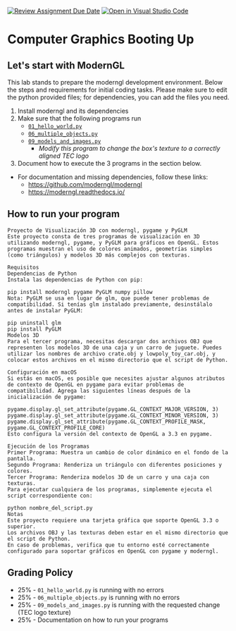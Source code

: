 [![Review Assignment Due Date](https://classroom.github.com/assets/deadline-readme-button-22041afd0340ce965d47ae6ef1cefeee28c7c493a6346c4f15d667ab976d596c.svg)](https://classroom.github.com/a/swKMSSMl)
[![Open in Visual Studio Code](https://classroom.github.com/assets/open-in-vscode-2e0aaae1b6195c2367325f4f02e2d04e9abb55f0b24a779b69b11b9e10269abc.svg)](https://classroom.github.com/online_ide?assignment_repo_id=16850903&assignment_repo_type=AssignmentRepo)
# Computer Graphics Booting Up

## Let's start with ModernGL

This lab stands to prepare the moderngl development environment. Below the steps and requirements for initial coding tasks. Please make sure to edit the python provided files; for dependencies, you can add the files you need.

1. Install moderngl and its dependencies
2. Make sure that the following programs run
    - [`01_hello_world.py`](./01_hello_world.py)
    - [`06_multiple_objects.py`](./06_multiple_objects.py)
    - [`09_models_and_images.py`](./09_models_and_images.py)
        - _Modify this program to change the box's texture to a correctly aligned TEC logo_
3. Document how to execute the 3 programs in the section below.

* For documentation and missing dependencies, follow these links:
    - https://github.com/moderngl/moderngl
    - https://moderngl.readthedocs.io/

## How to run your program

```
Proyecto de Visualización 3D con moderngl, pygame y PyGLM
Este proyecto consta de tres programas de visualización en 3D utilizando moderngl, pygame, y PyGLM para gráficos en OpenGL. Estos programas muestran el uso de colores animados, geometrías simples (como triángulos) y modelos 3D más complejos con texturas.

Requisitos
Dependencias de Python
Instala las dependencias de Python con pip:

pip install moderngl pygame PyGLM numpy pillow
Nota: PyGLM se usa en lugar de glm, que puede tener problemas de compatibilidad. Si tenías glm instalado previamente, desinstálalo antes de instalar PyGLM:

pip uninstall glm
pip install PyGLM
Modelos 3D
Para el tercer programa, necesitas descargar dos archivos OBJ que representen los modelos 3D de una caja y un carro de juguete. Puedes utilizar los nombres de archivo crate.obj y lowpoly_toy_car.obj, y colocar estos archivos en el mismo directorio que el script de Python.

Configuración en macOS
Si estás en macOS, es posible que necesites ajustar algunos atributos de contexto de OpenGL en pygame para evitar problemas de compatibilidad. Agrega las siguientes líneas después de la inicialización de pygame:

pygame.display.gl_set_attribute(pygame.GL_CONTEXT_MAJOR_VERSION, 3)
pygame.display.gl_set_attribute(pygame.GL_CONTEXT_MINOR_VERSION, 3)
pygame.display.gl_set_attribute(pygame.GL_CONTEXT_PROFILE_MASK, pygame.GL_CONTEXT_PROFILE_CORE)
Esto configura la versión del contexto de OpenGL a 3.3 en pygame.

Ejecución de los Programas
Primer Programa: Muestra un cambio de color dinámico en el fondo de la pantalla.
Segundo Programa: Renderiza un triángulo con diferentes posiciones y colores.
Tercer Programa: Renderiza modelos 3D de un carro y una caja con texturas.
Para ejecutar cualquiera de los programas, simplemente ejecuta el script correspondiente con:

python nombre_del_script.py
Notas
Este proyecto requiere una tarjeta gráfica que soporte OpenGL 3.3 o superior.
Los archivos OBJ y las texturas deben estar en el mismo directorio que el script de Python.
En caso de problemas, verifica que tu entorno esté correctamente configurado para soportar gráficos en OpenGL con pygame y moderngl.
```

## Grading Policy

- 25% - `01_hello_world.py` is running with no errors
- 25% - `06_multiple_objects.py` is running with no errors
- 25% - `09_models_and_images.py` is running with the requested change (TEC logo texture)
- 25% - Documentation on how to run your programs